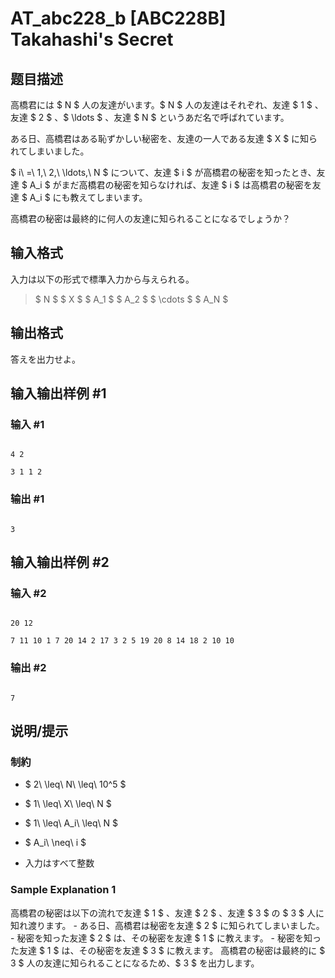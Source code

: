 # AT_abc228_b [ABC228B] Takahashi&#39;s Secret

## 题目描述

[problemUrl]: https://atcoder.jp/contests/abc228/tasks/abc228_b

高橋君には $ N $ 人の友達がいます。$ N $ 人の友達はそれぞれ、友達 $ 1 $ 、友達 $ 2 $ 、$ \ldots $ 、友達 $ N $ というあだ名で呼ばれています。

ある日、高橋君はある恥ずかしい秘密を、友達の一人である友達 $ X $ に知られてしまいました。  
 $ i\ =\ 1,\ 2,\ \ldots,\ N $ について、友達 $ i $ が高橋君の秘密を知ったとき、友達 $ A_i $ がまだ高橋君の秘密を知らなければ、友達 $ i $ は高橋君の秘密を友達 $ A_i $ にも教えてしまいます。

高橋君の秘密は最終的に何人の友達に知られることになるでしょうか？

## 输入格式

入力は以下の形式で標準入力から与えられる。

> $ N $ $ X $ $ A_1 $ $ A_2 $ $ \cdots $ $ A_N $

## 输出格式

答えを出力せよ。

## 输入输出样例 #1

### 输入 #1

```
4 2
3 1 1 2
```

### 输出 #1

```
3
```

## 输入输出样例 #2

### 输入 #2

```
20 12
7 11 10 1 7 20 14 2 17 3 2 5 19 20 8 14 18 2 10 10
```

### 输出 #2

```
7
```

## 说明/提示

### 制約

- $ 2\ \leq\ N\ \leq\ 10^5 $
- $ 1\ \leq\ X\ \leq\ N $
- $ 1\ \leq\ A_i\ \leq\ N $
- $ A_i\ \neq\ i $
- 入力はすべて整数

### Sample Explanation 1

高橋君の秘密は以下の流れで友達 $ 1 $ 、友達 $ 2 $ 、友達 $ 3 $ の $ 3 $ 人に知れ渡ります。 - ある日、高橋君は秘密を友達 $ 2 $ に知られてしまいました。 - 秘密を知った友達 $ 2 $ は、その秘密を友達 $ 1 $ に教えます。 - 秘密を知った友達 $ 1 $ は、その秘密を友達 $ 3 $ に教えます。 高橋君の秘密は最終的に $ 3 $ 人の友達に知られることになるため、$ 3 $ を出力します。